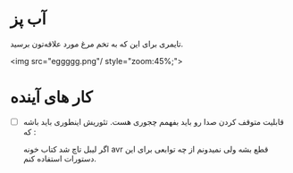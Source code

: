 # آب پز

تایمری برای این که به تخم مرغ مورد علاقه‌تون برسید.

<img src="eggggg.png"/ style="zoom:45%;">

# کار های آينده

- [ ] قابلیت متوقف کردن صدا رو باید بفهمم چجوری هست. تئوریش اینطوری باید باشه که :

  اگر  لیبل تاچ شد کتاب خونه avr قطع بشه ولی نمیدونم از چه توابعی برای این دستورات استفاده کنم.

